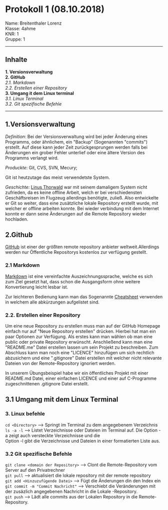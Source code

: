 # Protokoll 1 (08.10.2018)

Name: Breitenthaler Lorenz  
Klasse: 4ahme  
KNR: 1  
Gruppe: 1

---

## Inhalte

**1. Versionsverwaltung**  
**2. GitHub**  
    *2.1. Markdown*  
    *2.2. Erstellen einer Repository*  
**3. Umgang it dem Linux terminal**  
    *3.1. Linux Terminal*  
    *3.2. Git spezifische Befehle*  

---

## 1.Versionsverwaltung

*Definition*:
Bei der Versionsverwaltung wird bei jeder Änderung eines Programms, oder ähnlichem, ein "Backup" (Sogenannten "commits") erstellt. Auf diese kann jeder Zeit zurückgesprungen werden falls bei Änderungen ein grober Fehler unterlief oder eine ältere Version des Programms verlangt wird.

*Produckte*: Git, CVS, SVN, Mecury;

Git ist heutzutage das meist verwendetste System.

*Geschichte:*
[Linus Thorwald](https://de.wikipedia.org/wiki/Linus_Torvalds) war mit seinem damaligem System nicht zufrieden, da es keine offline Arbeit, welch er bei verschiedensten Geschäftsreisen im Flugzeug allerdings benötigte, zuließ. Also entwickelte er Git so weiter, dass eine zusätzliche lokale Repository erstellt wurde, mit welcher er offline arbeiten konnte. Bei wieder verbindung mit dem Internet konnte er dann seine  Änderungen auf die Remote Repository wieder hochladen.

## 2.Github

[GitHub](https://github.com) ist einer der größten remote repository anbieter weltweit.Allerdings werden nur Öffentliche Repositorys kostenlos zur verfügung gestellt.

### 2.1 Markdown

[Markdown](https://de.wikipedia.org/wiki/Markdown) ist eine vereinfachte Auszeichnungssprache, welche es sich zum Ziel gesetzt hat, dass schon die Ausgangsform ohne weitere Konvertierung leicht lesbar ist.

Zur leichteren Bedienung kann man das Sogenannte [Cheatsheet](https://github.com/adam-p/markdown-here/wiki/Markdown-Cheatsheet) verwenden in welchem alle abkürzungen aufgelistet sind.

### 2.2. Erstellen einer Repository

Um eine neue Repository zu erstellen muss man auf der GitHub Homepage einfach nur auf "Neue Repository erstellen" drücken. Hierbei hat man ein paar Optionen zur Verfügung. Als erstes kann man wählen ob man eine public oder private Repository erwünscht. Anschließend kann man eine "README.me" Datei erstellen lassen um sein Projekt zu beschreiben. Zum Abschluss kann man noch eine "LICENCE" hinzufügen um sich rechtlich abzusichern und eine ".gitignore" Datei erstellen mit welcher nicht relevante Dateien von der Remote-Repository ignoriert werden.

In unserem Übungsbeispiel habe wir ein öffentliches Projekt mit einer README.md Datei, einer einfachen LICENCE und einer auf C-Programme zugeschnittenen .gitignore Datei erstellt.

## 3.1 Umgang mit dem Linux Terminal

### 3. Linux befehle

`cd <Directory>` --> Springt im Terminal zu dem angegebenem Verzeichnis  
`ls -a -l` --> Listet Verzeichnisse oder Dateien im Terminal auf. Die Option -a zeigt auch versteckte Verzeichnisse und die  
           	 Option -l gibt die Verzeichnisse und Dateien in einer formatierten Liste aus.  

### 3.2 Git spezifische Befehle

`git clone <domain der Repository>` --> Clont die Remote-Repository vom Server auf den Privatrechner  
`git pull` --> aktualisiert die lokale repository mit der remote repository  
`git add <Hinzuzufügende Datei>` --> Fügt die Änderungen din den Index ein  
`git commit -m "Commit Nachricht"` --> Verschiebt die Veränderungen mit der zusäzlich angegebenen Nachricht in die Lokale -Repository.  
`git push` --> Lädt alle commits aus der Lokalen Repository in die Remote-Repository.
